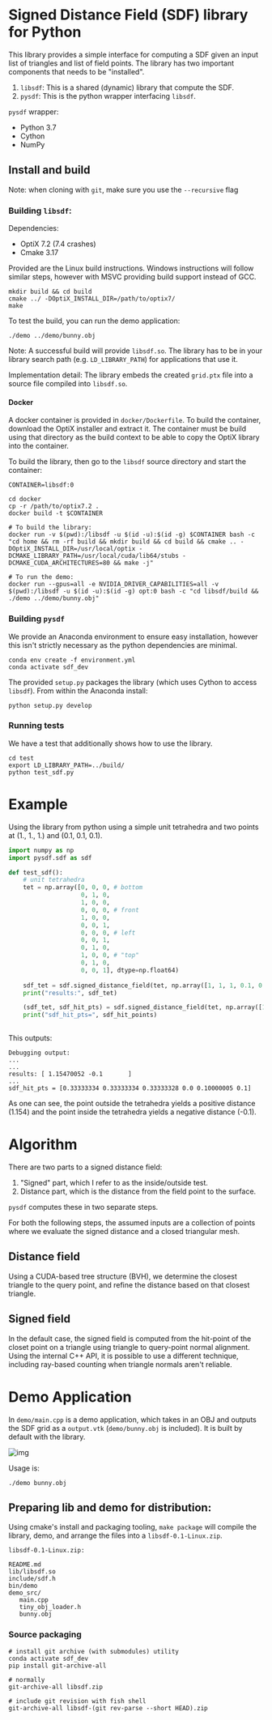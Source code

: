 # Signed Distance Field (SDF) library for Python

This library provides a simple interface for computing a SDF given an input list of triangles and list of field points. The library has two important components that needs to be "installed".

1. `libsdf`: This is a shared (dynamic) library that compute the SDF.
2. `pysdf`: This is the python wrapper interfacing `libsdf`.

`pysdf` wrapper:

* Python 3.7
* Cython
* NumPy

## Install and build

Note: when cloning with `git`, make sure you use the `--recursive` flag

### Building `libsdf`:

Dependencies:

* OptiX 7.2 (7.4 crashes)
* Cmake 3.17

Provided are the Linux build instructions. Windows instructions will follow similar steps, however with MSVC providing build support instead of GCC.

```
mkdir build && cd build
cmake ../ -DOptiX_INSTALL_DIR=/path/to/optix7/
make
```
To test the build, you can run the demo application:

```
./demo ../demo/bunny.obj
```

Note: A successful build will provide `libsdf.so`. The library has to be in your library search path (e.g. `LD_LIBRARY_PATH`) for applications that use it.

Implementation detail: The library embeds the created `grid.ptx` file into a source file compiled into `libsdf.so`.

#### Docker

A docker container is provided in `docker/Dockerfile`. To build the container, download the OptiX installer and extract it. The container must be build using that directory as the build context to be able to copy the OptiX library into the container.

To build the library, then go to the `libsdf` source directory and start the container:

```shell
CONTAINER=libsdf:0

cd docker
cp -r /path/to/optix7.2 .
docker build -t $CONTAINER

# To build the library:
docker run -v $(pwd):/libsdf -u $(id -u):$(id -g) $CONTAINER bash -c "cd home && rm -rf build && mkdir build && cd build && cmake .. -DOptiX_INSTALL_DIR=/usr/local/optix -DCMAKE_LIBRARY_PATH=/usr/local/cuda/lib64/stubs -DCMAKE_CUDA_ARCHITECTURES=80 && make -j"

# To run the demo:
docker run --gpus=all -e NVIDIA_DRIVER_CAPABILITIES=all -v $(pwd):/libsdf -u $(id -u):$(id -g) opt:0 bash -c "cd libsdf/build && ./demo ../demo/bunny.obj"
```

### Building `pysdf`

We provide an Anaconda environment to ensure easy installation, however this isn't strictly necessary as the python dependencies are minimal.

```
conda env create -f environment.yml
conda activate sdf_dev
```

The provided `setup.py` packages the library (which uses Cython to access `libsdf`). From within the Anaconda install:

```
python setup.py develop
```

### Running tests

We have a test that additionally shows how to use the library.

```
cd test
export LD_LIBRARY_PATH=../build/
python test_sdf.py
```

# Example

Using the library from python using a simple unit tetrahedra and two points at (1., 1., 1.) and (0.1, 0.1, 0.1).

```python
import numpy as np
import pysdf.sdf as sdf

def test_sdf():
    # unit tetrahedra
    tet = np.array([0, 0, 0, # bottom
                    0, 1, 0,
                    1, 0, 0,
                    0, 0, 0, # front
                    1, 0, 0,
                    0, 0, 1,
                    0, 0, 0, # left
                    0, 0, 1,
                    0, 1, 0,
                    1, 0, 0, # "top"
                    0, 1, 0,
                    0, 0, 1], dtype=np.float64)
                    
    sdf_tet = sdf.signed_distance_field(tet, np.array([1, 1, 1, 0.1, 0.1, 0.1], dtype=np.float64))
    print("results:", sdf_tet)

    (sdf_tet, sdf_hit_pts) = sdf.signed_distance_field(tet, np.array([1, 1, 1, 0.1, 0.1, 0.1], dtype=np.float64), include_hit_points=True)
    print("sdf_hit_pts=", sdf_hit_points)
    
```
This outputs:
```
Debugging output:
...
...
results: [ 1.15470052 -0.1       ]
...
sdf_hit_pts = [0.33333334 0.33333334 0.33333328 0.0 0.10000005 0.1]
```

As one can see, the point outside the tetrahedra yields a positive distance (1.154) and the point inside the tetrahedra yields a negative distance (-0.1).

# Algorithm

There are two parts to a signed distance field:

1. "Signed" part, which I refer to as the inside/outside test.
2. Distance part, which is the distance from the field point to the surface.

`pysdf` computes these in two separate steps.

For both the following steps, the assumed inputs are a collection of points where we evaluate the signed distance and a closed triangular mesh.

## Distance field

Using a CUDA-based tree structure (BVH), we determine the closest triangle to the query point, and refine the distance based on that closest triangle.

## Signed field

In the default case, the signed field is computed from the hit-point of the closet point on a triangle using triangle to query-point normal alignment. Using the internal C++ API, it is possible to use a different technique, including ray-based counting when triangle normals aren't reliable.

# Demo Application

In `demo/main.cpp` is a demo application, which takes in an OBJ and outputs the SDF grid as a `output.vtk` (`demo/bunny.obj` is included). It is built by default with the library.

![img](Bunny_SDF.png)

Usage is:
```
./demo bunny.obj
```

## Preparing lib and demo for distribution:

Using cmake's install and packaging tooling, `make package` will compile the library, demo, and arrange the files into a `libsdf-0.1-Linux.zip`.

```
libsdf-0.1-Linux.zip:

README.md
lib/libsdf.so
include/sdf.h
bin/demo
demo_src/
   main.cpp
   tiny_obj_loader.h
   bunny.obj
```

### Source packaging

```
# install git archive (with submodules) utility
conda activate sdf_dev
pip install git-archive-all

# normally
git-archive-all libsdf.zip

# include git revision with fish shell
git-archive-all libsdf-(git rev-parse --short HEAD).zip

```
